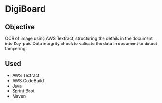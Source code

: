 # DigiBoard

## Objective
OCR of image using AWS Textract, structuring the details in the document into Key-pair. 
Data integrity check to validate the data in document to detect tampering.

## Used
- AWS Textract
- AWS CodeBuild
- Java
- Sprint Boot
- Maven
